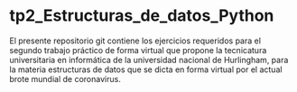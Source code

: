 # tp2_Estructuras_de_datos_Python

El presente repositorio git contiene los ejercicios requeridos para el segundo trabajo práctico de forma virtual que propone 
la tecnicatura universitaria en informática de la universidad nacional de Hurlingham,
para la materia estructuras de datos que se dicta en forma virtual por el actual brote mundial de coronavirus.
